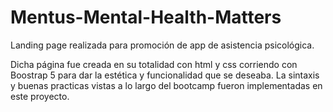 # Mentus-Mental-Health-Matters

Landing page realizada para promoción de app de asistencia psicológica. 

Dicha página fue creada en su totalidad con html y css corriendo con Boostrap 5 para dar la estética y funcionalidad que se deseaba. La sintaxis y buenas practicas vistas a lo largo del bootcamp fueron implementadas en este proyecto.
